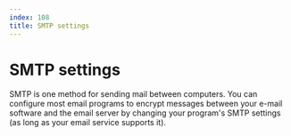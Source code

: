 ```yaml
---
index: 108
title: SMTP settings
---
```

# SMTP settings

SMTP is one method for sending mail between computers. You can configure most email programs to encrypt messages between your e-mail software and the email server by changing your program's SMTP settings  (as long as your email service supports it).
